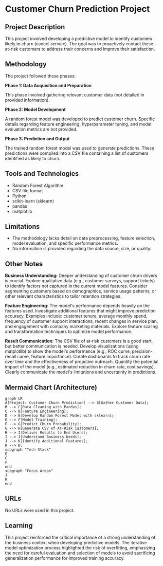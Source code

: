# Customer Churn Prediction Project

## Project Description

This project involved developing a predictive model to identify customers likely to churn (cancel service). The goal was to proactively contact these at-risk customers to address their concerns and improve their satisfaction.


## Methodology

The project followed these phases:

**Phase 1: Data Acquisition and Preparation**

This phase involved gathering relevant customer data (not detailed in provided information).

**Phase 2: Model Development**

A random forest model was developed to predict customer churn. Specific details regarding feature engineering, hyperparameter tuning, and model evaluation metrics are not provided.

**Phase 3: Prediction and Output**

The trained random forest model was used to generate predictions. These predictions were compiled into a CSV file containing a list of customers identified as likely to churn.


## Tools and Technologies

* Random Forest Algorithm
* CSV file format
* Python
* scikit-learn (sklearn)
* pandas
* matplotlib


## Limitations

* The methodology lacks detail on data preprocessing, feature selection, model evaluation, and specific performance metrics.
* No information is provided regarding the data source, size, or quality.


## Other Notes

**Business Understanding:** Deeper understanding of customer churn drivers is crucial. Explore qualitative data (e.g., customer surveys, support tickets) to identify factors not captured in the current model features. Consider segmenting customers based on demographics, service usage patterns, or other relevant characteristics to tailor retention strategies.

**Feature Engineering:** The model's performance depends heavily on the features used. Investigate additional features that might improve prediction accuracy. Examples include: customer tenure, average monthly spend, frequency of customer support interactions, recent changes in service plan, and engagement with company marketing materials. Explore feature scaling and transformation techniques to optimize model performance.

**Result Communication:** The CSV file of at-risk customers is a good start, but better communication is needed. Develop visualizations (using matplotlib) to show the model's performance (e.g., ROC curve, precision-recall curve, feature importance). Create dashboards to track churn rate over time and the effectiveness of proactive outreach. Quantify the potential impact of the model (e.g., estimated reduction in churn rate, cost savings). Clearly communicate the model's limitations and uncertainty in predictions.


## Mermaid Chart (Architecture)

```mermaid
graph LR
A[Project: Customer Churn Prediction] --> B[Gather Customer Data];
B --> C[Data Cleaning with Pandas];
C --> D[Feature Engineering];
D --> E[Develop Random Forest Model with sklearn];
E --> F[Model Training];
F --> G[Predict Churn Probability];
G --> H[Generate CSV of At-Risk Customers];
H --> I[Deliver Results to End Users];
I --> J[Understand Business Needs];
J --> K[Identify Additional Features];
K --> D;
subgraph "Tech Stack"
E
C
F
end
subgraph "Focus Areas"
J
K
end
```


## URLs

No URLs were used in this project.


## Learning

This project reinforced the critical importance of a strong understanding of the business context when developing predictive models. The iterative model optimization process highlighted the risk of overfitting, emphasizing the need for careful evaluation and selection of models to avoid sacrificing generalization performance for improved training accuracy.